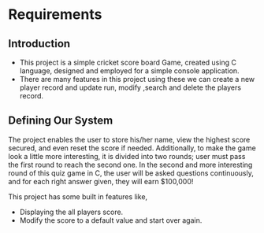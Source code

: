 # Requirements
## Introduction
 * This project is a  simple cricket score board  Game, created using C language, designed and employed for a simple console application.
 * There are many features in this project using these we can create a new player record and update run, modify ,search and delete the players record.

## Defining Our System
The project enables the user to store his/her name, view the highest score secured, and even reset the score if needed. Additionally, to make the game look a little more interesting, it is divided into two rounds; user must pass the first round to reach the second one. In the second and more interesting round of this quiz game in C, the user will be asked questions continuously, and for each right answer given, they will earn $100,000!

This project has some built in features like,

* Displaying the all players score. 
* Modify the score to a default value and start over again.


